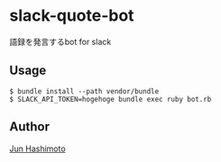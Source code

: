# slack-quote-bot

語録を発言するbot for slack

## Usage

```
$ bundle install --path vendor/bundle
$ SLACK_API_TOKEN=hogehoge bundle exec ruby bot.rb
```

## Author

[Jun Hashimoto](https://github.com/manji602)
